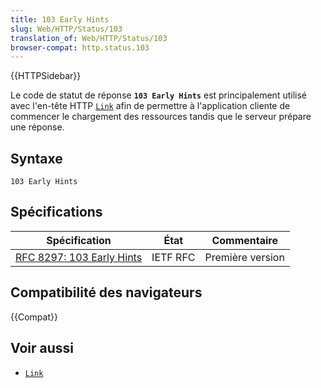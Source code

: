 ```yaml
---
title: 103 Early Hints
slug: Web/HTTP/Status/103
translation_of: Web/HTTP/Status/103
browser-compat: http.status.103
---
```


{{HTTPSidebar}}

Le code de statut de réponse **`103 Early Hints`** est principalement utilisé avec l'en-tête HTTP [`Link`](/fr/docs/Web/HTTP/Headers/Link) afin de permettre à l'application cliente de commencer le chargement des ressources tandis que le serveur prépare une réponse.

## Syntaxe

```
103 Early Hints
```

## Spécifications

| Spécification                                | État     | Commentaire      |
| -------------------------------------------- | -------- | ---------------- |
| [RFC 8297: 103 Early Hints](https://datatracker.ietf.org/doc/html/rfc8297) | IETF RFC | Première version |

## Compatibilité des navigateurs

{{Compat}}

## Voir aussi

- [`Link`](/fr/docs/Web/HTTP/Headers/Link)
